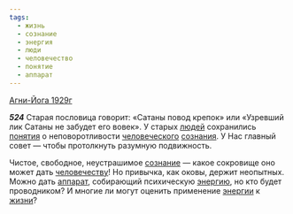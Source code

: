 ```yaml
---
tags:
  - жизнь
  - сознание
  - энергия
  - люди
  - человечество
  - понятие
  - аппарат
---
```


[Агни-Йога 1929г](https://127.0.0.1:4002/agni/1929)

___524___
Старая пословица говорит: «Сатаны повод крепок» или «Узревший лик Сатаны не забудет его вовек». У старых [людей](../../../tags/#люди) сохранились [понятия](../../../tags/#понятие) о неповоротливости [человеческого](../../../tags/#человечество) [сознания](../../../tags/#[сознание](../../../tags/#сознание)). У Нас главный совет — чтобы протолкнуть разумную подвижность.   

Чистое, свободное, неустрашимое [сознание](../../../tags/#сознание) — какое сокровище оно может дать [человечеству](../../../tags/#человечество)! Но привычка, как оковы, держит неопытных. Можно дать [аппарат](../../../tags/#аппарат), собирающий психическую [энергию](../../../tags/#энергия), но кто будет проводником? И многие ли могут оценить применение [энергии](../../../tags/#энергия) к [жизни](../../../tags/#жизнь)?